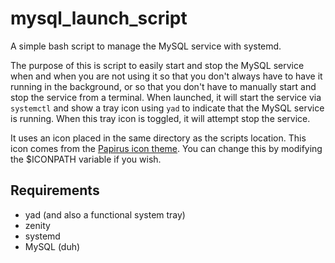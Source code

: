 # mysql_launch_script

A simple bash script to manage the MySQL service with systemd.

The purpose of this is script to easily start and stop the MySQL service when and when you are not using it so that you don't always have to have it running in the background, or so that you don't have to manually start and stop the service from a terminal. When launched, it will start the service via `systemctl` and show a tray icon using `yad` to indicate that the MySQL service is running. When this tray icon is toggled, it will attempt stop the service.

It uses an icon placed in the same directory as the scripts location. This icon comes from the [Papirus icon theme](https://github.com/PapirusDevelopmentTeam/papirus-icon-theme). You can change this by modifying the $ICONPATH variable if you wish.

## Requirements

- yad (and also a functional system tray)
- zenity
- systemd
- MySQL (duh)
